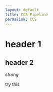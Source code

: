 ```yaml
---
layout: default
title: CCS Pipeline
permalink: CCS
---
```


header 1
========

header 2
---------

*strong*

try this